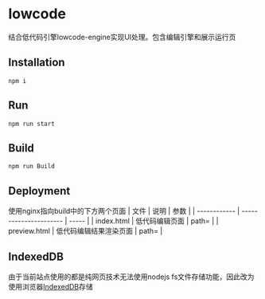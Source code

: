 # lowcode
结合低代码引擎lowcode-engine实现UI处理。包含编辑引擎和展示运行页


## Installation
```
npm i
```

## Run
```
npm run start
```

## Build
```
npm run Build
```


## Deployment
使用nginx指向build中的下方两个页面
| 文件         | 说明                   | 参数  |
| ------------ | ---------------------- | ----- |
| index.html   | 低代码编辑页面         | path= |
| preview.html | 低代码编辑结果渲染页面 | path= |


## IndexedDB
由于当前站点使用的都是纯网页技术无法使用nodejs fs文件存储功能，因此改为使用浏览器[IndexedDB](#https://developer.mozilla.org/zh-CN/docs/Web/API/IndexedDB_API)存储

